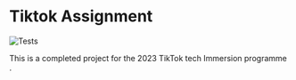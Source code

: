 # Tiktok Assignment

![Tests](https://github.com/TikTokTechImmersion/assignment_demo_2023/actions/workflows/test.yml/badge.svg)

This is a completed project for the 2023 TikTok tech Immersion programme .

